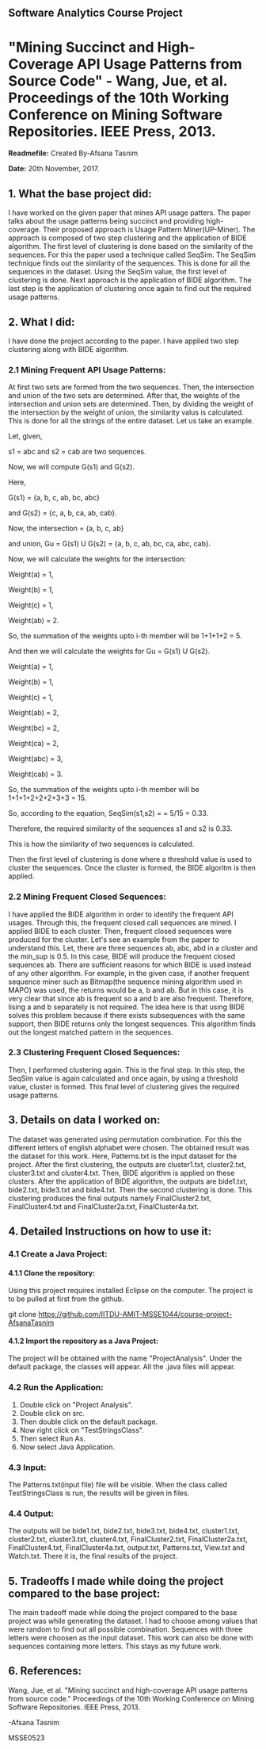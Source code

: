 ## Software Analytics Course Project
# "Mining Succinct and High-Coverage API Usage Patterns from Source Code" - Wang, Jue, et al. Proceedings of the 10th Working Conference on Mining Software Repositories. IEEE Press, 2013.

**Readmefile:** Created By-Afsana Tasnim

**Date:** 20th November, 2017.


## 1. What the base project did:
I have worked on the given paper that mines API usage patters. The paper talks about the usage patterns being succinct and providing high-
coverage. Their proposed approach is Usage Pattern Miner(UP-Miner). The approach is composed of two step clustering and the application
of BIDE algorithm. The first level of clustering is done based on the similarity of the sequences. For this the paper used a technique 
called SeqSim. The SeqSim technique finds out the similarity of the sequences. This is done for all the sequences in the dataset. Using the
SeqSim value, the first level of clustering is done. Next approach is the application of BIDE algorithm. The last step is the application
of clustering once again to find out the required usage patterns. 

## 2. What I did:
I have done the project according to the paper. I have applied two step clustering along with BIDE algorithm. 

### 2.1 Mining Frequent API Usage Patterns:

At first two sets are formed from the two sequences. Then, the intersection and union of the two sets are determined. After
that, the weights of the intersection and union sets are determined. Then, by dividing the weight of the intersection by the weight of 
union, the similarity valus is calculated. This is done for all the strings of the entire dataset. Let us take an example. 

Let, given,


s1 = abc and s2 = cab are two sequences. 

Now, we will compute G(s1) and G(s2).

Here, 

G(s1) = {a, b, c, ab, bc, abc} 

and G(s2) = {c, a, b, ca, ab, cab}. 

Now, the intersection = {a, b, c, ab} 

and union, Gu = G(s1) U G(s2) = {a, b, c, ab, bc, ca, abc, cab}. 

Now, we will calculate the weights for the intersection: 

Weight(a) = 1, 

Weight(b) = 1, 

Weight(c) = 1, 

Weight(ab) = 2. 

So, the summation of the weights upto i-th member will be 1+1+1+2 = 5.

And then we will calculate the weights for Gu = G(s1) U G(s2). 

Weight(a) = 1,

Weight(b) = 1, 

Weight(c) = 1, 

Weight(ab) = 2,

Weight(bc) = 2,

Weight(ca) = 2, 

Weight(abc) = 3, 

Weight(cab) = 3. 

So, the summation of the weights upto i-th member will be 1+1+1+2+2+2+3+3 = 15. 

So, according to the equation, SeqSim(s1,s2) = = 5/15 = 0.33. 

Therefore, the required similarity of the sequences s1 and s2 is 0.33. 

This is how the similarity of two sequences is calculated. 


Then the first level of clustering is done where a threshold value is used to cluster the sequences. Once the cluster is formed, the BIDE algoritm is then applied. 

### 2.2 Mining Frequent Closed Sequences:

I have applied the BIDE algorithm in order to identify the frequent API usages. Through this, the frequent closed call sequences are mined. I applied BIDE to each cluster. Then, frequent closed sequences were produced for the cluster. Let's see an example from the paper to understand this. Let, there are three sequences ab, abc, abd in a cluster and the min_sup is 0.5. In this case, BIDE will produce the frequent closed sequences ab. There are sufficient reasons for which BIDE is used instead of any other algorithm. For example, in the given case, if another frequent sequence miner such as Bitmap(the sequence mining algorithm used in MAPO) was used, the returns would be a, b and ab. But in this case, it is very clear that since ab is frequent so a and b are also frequent. Therefore, lising a and b separately is not required. The idea here is that using BIDE solves this problem because if there exists subsequences with the same support, then BIDE returns only the longest sequences.  This algorithm finds out the longest matched pattern in the sequences. 

### 2.3 Clustering Frequent Closed Sequences:

Then, I performed clustering again. This is the final step. In this step, the SeqSim value is again calculated and once again, by using a threshold value, cluster is formed. This final level of clustering gives
the required usage patterns. 

## 3. Details on data I worked on:
The dataset was generated using permutation combination. For this the different letters of english alphabet were chosen. The obtained 
result was the dataset for this work. Here, Patterns.txt is the input dataset for the project. After the first clustering, the outputs are cluster1.txt, cluster2.txt, cluster3.txt and cluster4.txt. Then, BIDE algorithm is applied on these clusters. After the application of BIDE algorithm, the outputs are bide1.txt, bide2.txt, bide3.txt and bide4.txt. Then the second clustering is done. This clustering produces the final outputs namely FinalCluster2.txt, FinalCluster4.txt and FinalCluster2a.txt, FinalCluster4a.txt. 

## 4. Detailed Instructions on how to use it:

### 4.1 Create a Java Project:

#### 4.1.1 Clone the repository:

Using this project requires installed Eclipse on the computer. The project is to be pulled at first from the github.

git clone https://github.com/IITDU-AMIT-MSSE1044/course-project-AfsanaTasnim

#### 4.1.2 Import the repository as a Java Project:

The project will be obtained with the name "ProjectAnalysis". Under the default package, the classes will appear. All the .java files will appear.

### 4.2 Run the Application:

1. Double click on "Project Analysis".
2. Double click on src.
3. Then double click on the default package.
4. Now right click on "TestStringsClass".
5. Then select Run As.
6. Now select Java Application.

### 4.3 Input:

The Patterns.txt(input file) file will be visible. When the class called TestStringsClass is run, the results will be given in files. 

### 4.4 Output:

The outputs will be bide1.txt, bide2.txt, bide3.txt, bide4.txt, cluster1.txt, cluster2.txt, cluster3.txt, cluster4.txt, 
FinalCluster2.txt, FinalCluster2a.txt, FinalCluster4.txt, FinalCluster4a.txt, output.txt, Patterns.txt, View.txt and Watch.txt. There it is, the final results of the project. 

## 5. Tradeoffs I made while doing the project compared to the base project:
The main tradeoff made while doing the project compared to the base project was while generating the dataset. I had to choose among values that were random to find out all possible combination. Sequences with three letters were choosen as the input dataset. This work can also be done with sequences containing more letters. This stays as my future work. 

## 6. References:
Wang, Jue, et al. "Mining succinct and high-coverage API usage patterns from source code." Proceedings of the 10th Working Conference on Mining Software Repositories. IEEE Press, 2013.

-Afsana Tasnim

MSSE0523
